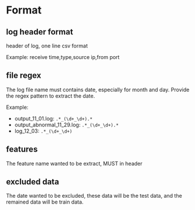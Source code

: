 # Format

## log header format

header of log, one line csv format

Example:
receive time,type,source ip,from port

## file regex

The log file name must contains date, especially for month and day.
Provide the regex pattern to extract the date.

Example:
 - output_11_01.log: `.*_(\d+_\d+).*`
 - output_abnormal_11_29.log: `.*_(\d+_\d+).*`
 - log_12_03: `.*_(\d+_\d+)`

 ## features

The feature name wanted to be extract, MUST in header

 ## excluded data

 The date wanted to be excluded, these data will be the test data, and the remained data will be train data.
